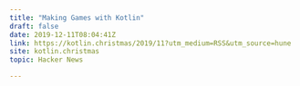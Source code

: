 ```yaml
---
title: "Making Games with Kotlin"
draft: false
date: 2019-12-11T08:04:41Z
link: https://kotlin.christmas/2019/11?utm_medium=RSS&utm_source=hune
site: kotlin.christmas
topic: Hacker News  

---
```


